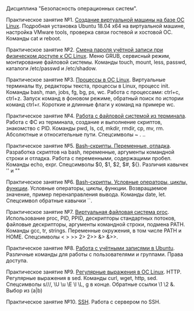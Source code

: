 Дисциплина "Безопасность операционных систем".

Практическое занятие №1. [Создание виртуальной машины на базе ОС Linux](https://github.com/Guest0131/bos-repos/blob/master/pz01.md). Подробная установка Ubuntu 18.04 x64 на виртуальной машине, настройка VMware tools, проверка связи гостевой и хостовой ОС. Команды cat и reboot.

Практическое занятие №2. [Смена пароля учётной записи при физическом доступе к ОС Linux](https://github.com/Guest0131/bos-repos/blob/master/pz02.md). Меню GRUB, сервисный режим, монтирование файловой системы. Команды touch, mount, less, passwd, каталоги /etc/passwd и /etc/shadow.

Практическое занятие №3. [Процессы в ОС Linux](https://github.com/Guest0131/bos-repos/blob/master/pz03.md). Виртуальные терминалы tty, редакторы текста, процессы в Linux, процесс init. Команды bash, man, jobs, fg, bg, ps, wc. Работа с процессами: ctrl+c, ctrl+z. Запуск команд в фоновом режиме, обратный поиск по истории команд ctrl+r. Короткие и длинные флаги у команд на примере wc.

Практическое занятие №4. [Работа с файловой системой из терминала](https://github.com/Guest0131/bos-repos/blob/master/pz04.md). Работа с ФС из терминала, создание и выполнение скриптов, знакомство с PID. Команды pwd, ls, cd, mkdir, rmdir, cp, mv, rm. Абсолютные и относительные пути. Спецсимволы ~ . ..

Практическое занятие №5. [Bash-скрипты. Переменные, отладка](https://github.com/Guest0131/bos-repos/blob/master/pz05.md). Разработка скриптов на bash, переменные, аргументы командной строки и отладка. Работа с переменными, содержащими пробел. Команды echo, expr. Спецсимволы $0, $1, $2, $#, ${}. Различия кавычек '' и ""

Практическое занятие №6. [Bash-скрипты. Условные операторы, циклы, функции](https://github.com/Guest0131/bos-repos/blob/master/pz06.md). Условные операторы, циклы, функции. Возвращаемое значение, пример перенаправления вывода. Команды date, let. Спецсимвол обратные кавычки ``.

Практическое занятие №7. [Виртуальная файловая система proc](https://github.com/Guest0131/bos-repos/blob/master/pz07.md). Использование proc, PID, PPID, дескрипторы стандартных потоков, файловые дескрипторы, аргументы командной строки, подмена PATH. Команды gcc, tr, strings. Переменные окружения, в том числе PATH и HOME. Спецсимволы < > >> 2> 2>> &> &>>.

Практическое занятие №8. [Работа с учётными записями в Ubuntu](https://github.com/Guest0131/bos-repos/blob/master/pz08.md). Различные команды для работы с пользователями и группами. Права доступа.

Практическое занятие №9. [Регулярные выражения в ОС Linux](https://github.com/Guest0131/bos-repos/blob/master/pz08.md). HTTP. Регулярные выражения в sed. Команды curl, wget, http, sed. Спецсимволы s///, \U \u \E \l \L, g в конце. Обратные ссылки \1 \2 &. Выбор из (a|b)

Практическое занятие №10. [SSH](https://github.com/Guest0131/bos-repos/blob/master/pz10.md). Работа с сервером по SSH.
